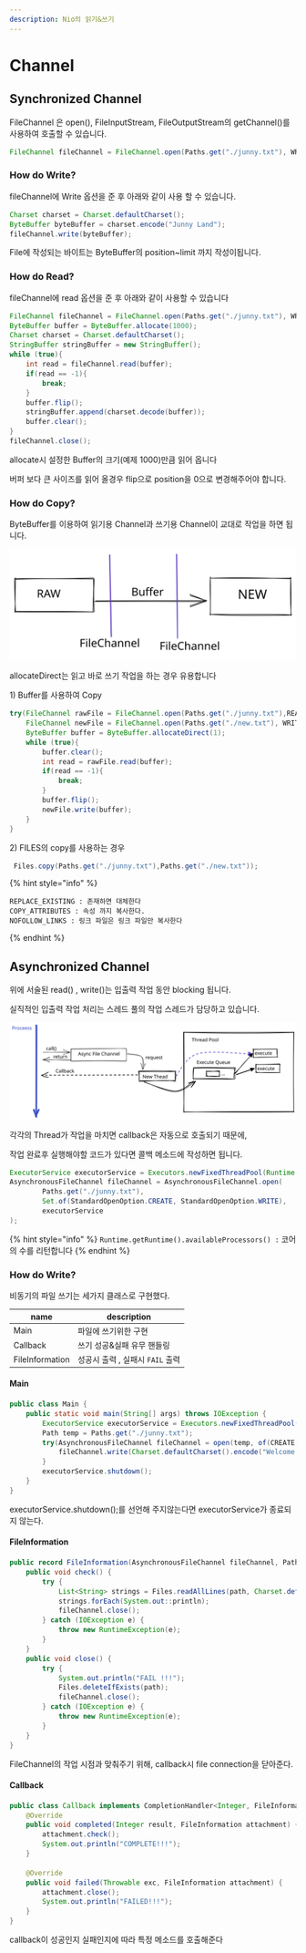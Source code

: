 ```yaml
---
description: Nio의 읽기&쓰기
---
```


# Channel

## Synchronized Channel

FileChannel 은 open(), FileInputStream, FileOutputStream의 getChannel()를  사용하여  호출할 수  있습니다.

```java
FileChannel fileChannel = FileChannel.open(Paths.get("./junny.txt"), WRITE, READ, CREATE_NEW);
```



### How do Write?

fileChannel에 Write 옵션을 준 후 아래와 같이 사용 할 수 있습니다.

```java
Charset charset = Charset.defaultCharset();
ByteBuffer byteBuffer = charset.encode("Junny Land");
fileChannel.write(byteBuffer);
```

File에 작성되는 바이트는 ByteBuffer의 position\~limit 까지 작성이됩니다.



### How do Read?

fileChannel에 read 옵션을 준 후 아래와 같이 사용할 수 있습니다

```java
FileChannel fileChannel = FileChannel.open(Paths.get("./junny.txt"), WRITE, READ);
ByteBuffer buffer = ByteBuffer.allocate(1000);
Charset charset = Charset.defaultCharset();
StringBuffer stringBuffer = new StringBuffer();
while (true){
    int read = fileChannel.read(buffer);
    if(read == -1){
        break;
    }
    buffer.flip();
    stringBuffer.append(charset.decode(buffer));
    buffer.clear();
}
fileChannel.close();
```

allocate시 설정한 Buffer의 크기(예제 1000)만큼 읽어 옵니다

버퍼 보다 큰 사이즈를 읽어 올경우 flip으로 position을 0으로 변경해주어야 합니다.



### How do Copy?

ByteBuffer를 이용하여 읽기용 Channel과 쓰기용 Channel이 교대로 작업을 하면 됩니다.

<img src="../../../.gitbook/assets/file.drawing (2) (2) (2).svg" alt="" class="gitbook-drawing">

allocateDirect는 읽고 바로 쓰기 작업을 하는 경우 유용합니다

1\) Buffer를 사용하여 Copy

```java
try(FileChannel rawFile = FileChannel.open(Paths.get("./junny.txt"),READ);
    FileChannel newFile = FileChannel.open(Paths.get("./new.txt"), WRITE, CREATE_NEW);){
    ByteBuffer buffer = ByteBuffer.allocateDirect(1);
    while (true){
        buffer.clear();
        int read = rawFile.read(buffer);
        if(read == -1){
            break;
        }
        buffer.flip();
        newFile.write(buffer);
    }
}
```

2\) FILES의 copy를 사용하는 경우

```java
 Files.copy(Paths.get("./junny.txt"),Paths.get("./new.txt"));
```

{% hint style="info" %}
```
REPLACE_EXISTING : 존재하면 대체한다
COPY_ATTRIBUTES : 속성 까지 복사한다.
NOFOLLOW_LINKS : 링크 파일은 링크 파일만 복사한다 
```
{% endhint %}



## Asynchronized Channel

위에 서술된 read() , write()는 입출력 작업 동안 blocking 됩니다.

실직적인 입출력 작업 처리는 스레드 풀의 작업 스레드가 담당하고 있습니다.&#x20;

<img src="../../../.gitbook/assets/file.drawing (3).svg" alt="" class="gitbook-drawing">

각각의 Thread가 작업을 마치면 callback은 자동으로 호출되기 때문에,&#x20;

작업 완료후 실행해야할 코드가 있다면 콜백 메소드에 작성하면 됩니다.

```java
ExecutorService executorService = Executors.newFixedThreadPool(Runtime.getRuntime().availableProcessors());
AsynchronousFileChannel fileChannel = AsynchronousFileChannel.open(
        Paths.get("./junny.txt"),
        Set.of(StandardOpenOption.CREATE, StandardOpenOption.WRITE),
        executorService
);
```

{% hint style="info" %}
`Runtime.getRuntime().availableProcessors() :` 코어의 수를 리턴합니다
{% endhint %}

### How do Write?

비동기의  파일 쓰기는 세가지 클래스로 구현했다.

| name            | description            |
| --------------- | ---------------------- |
| Main            | 파일에 쓰기위한 구현            |
| Callback        | 쓰기 성공&실패 유무 핸들링        |
| FileInformation | 성공시 출력 , 실패시 `FAIL` 출력 |



#### Main

```java
public class Main {
    public static void main(String[] args) throws IOException {
        ExecutorService executorService = Executors.newFixedThreadPool(Runtime.getRuntime().availableProcessors());
        Path temp = Paths.get("./junny.txt");
        try(AsynchronousFileChannel fileChannel = open(temp, of(CREATE, WRITE), executorService)){
            fileChannel.write(Charset.defaultCharset().encode("Welcome to JunnyLand"), 0, new FileInformation(fileChannel, temp), new Callback());
        }
        executorService.shutdown();
    }
}
```

executorService.shutdown();를 선언해 주지않는다면 executorService가 종료되지 않는다.



#### FileInformation

```java
public record FileInformation(AsynchronousFileChannel fileChannel, Path path) {
    public void check() {
        try {
            List<String> strings = Files.readAllLines(path, Charset.defaultCharset());
            strings.forEach(System.out::println);
            fileChannel.close();
        } catch (IOException e) {
            throw new RuntimeException(e);
        }
    }
    public void close() {
        try {
            System.out.println("FAIL !!!");
            Files.deleteIfExists(path);
            fileChannel.close();
        } catch (IOException e) {
            throw new RuntimeException(e);
        }
    }
}
```

FileChannel의 작업 시점과 맞춰주기 위해, callback시 file connection을 닫아준다.



#### Callback

```java
public class Callback implements CompletionHandler<Integer, FileInformation> {
    @Override
    public void completed(Integer result, FileInformation attachment) {
        attachment.check();
        System.out.println("COMPLETE!!!");
    }

    @Override
    public void failed(Throwable exc, FileInformation attachment) {
        attachment.close();
        System.out.println("FAILED!!!");
    }
}
```

callback이 성공인지 실패인지에 따라 특정 메소드를 호출해준다

